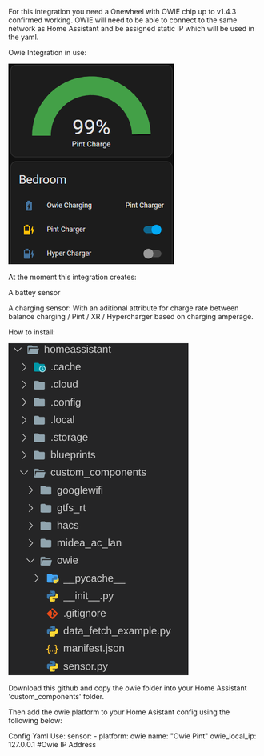 For this integration you need a Onewheel with OWIE chip up to v1.4.3 confirmed working. OWIE will need to be able to connect to the same network as Home Assistant and be assigned static IP which will be used in the yaml.

Owie Integration in use:

![Owie in use](docs/img/HASS_owie_integration.png)



At the moment this integration creates:

A battey sensor

A charging sensor:
    With an aditional attribute for charge rate between balance charging / Pint / XR / Hypercharger based on charging amperage.

<!-- Soon:
Add owie config to HACS for easy install and update

A cell balance sensor:

A Energy use sensor:

Example Automations:

Turn off charger at 90% if cells are balanced: -->

How to install:

![Install Dir](docs/img/HASS_owie_install.png)


Download this github and copy the owie folder into your Home Assistant 'custom_components' folder.

Then add the owie platform to your Home Asistant config using the following below:

Config Yaml Use:
    sensor:
    - platform: owie
        name: "Owie Pint"
        owie_local_ip: 127.0.0.1 #Owie IP Address
